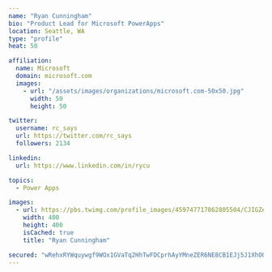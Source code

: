 ```yaml
---
name: "Ryan Cunningham"
bio: "Product Lead for Microsoft PowerApps"
location: Seattle, WA
type: "profile"
heat: 50

affiliation:
  name: Microsoft
  domain: microsoft.com
  images:
    - url: "/assets/images/organizations/microsoft.com-50x50.jpg"
      width: 50
      height: 50

twitter:
  username: rc_says
  url: https://twitter.com/rc_says
  followers: 2134

linkedin:
  url: https://www.linkedin.com/in/rycu

topics:
  - Power Apps

images:
  - url: https://pbs.twimg.com/profile_images/459747717862805504/CJIGZejd_400x400.png
    width: 400
    height: 400
    isCached: true
    title: "Ryan Cunningham"

secured: "wRehxRYWquywgf9WOx1GVaTq2HhTwFDCprhAyYMneZER6NE8CB1EJj5J1XhOQlhjPqrWAf4dzVBeGaVSK2q9Ztg9tM2FROM5eemnxbiubcUYaEzA/RSLicK/7c1aOsktT8tqxX1Endjusb3TcKgp5MgAYlfhOqK4AHM6GNqpazEpl8hoFNqnNn1UGyzocjN7urtPA6wKWq3l76ryfFOPyE0RUHgi3bKyCbO6WiSWF8kf6Vya68/XYs9iTP+y5oVGHfPovidRi7xv3jM2VOdmxNoOwn1StRAwA1+8o+IqCC4mx3mjyB3r0/Pg9NAh8ghfjAdXiItxG0KA6Ye6xunBQtr3LZbf1BJXhgitVqjc39V+QWY0zRoGR0Mch+kJV5xLP9HgiFE0sOcZOyxC1LYMFjLr9XEudWAHNefmzWLSkbo=;Zw4usH1pJ14oVSEVnJ85Kw=="
---
```


